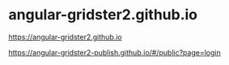# angular-gridster2.github.io

https://angular-gridster2.github.io

https://angular-gridster2-publish.github.io/#/public?page=login
